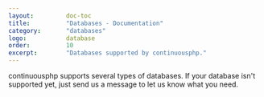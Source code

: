 ```yaml
---
layout:         doc-toc
title:          "Databases - Documentation"
category:       "databases"
logo:           database
order:          10
excerpt:        "Databases supported by continuousphp."
---
```

continuousphp supports several types of databases. If your database isn't supported yet, just send us a message to let us know what you need.
